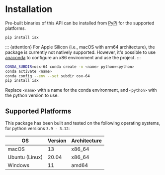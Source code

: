 
# Installation

Pre-built binaries of this API can be installed from [PyPi](https://pypi.org/project/isx) for the supported platforms.

```bash
pip install isx
```

::: {attention}
For Apple Silicon (i.e., macOS with arm64 architecture), the package is currently not natively supported. However, it's possible to use [anaconda](https://www.anaconda.com/) to configure an x86 environment and use the project.
:::

```bash
CONDA_SUBDIR=osx-64 conda create -n <name> python=<python>
conda activate <name>
conda config --env --set subdir osx-64
pip install isx
```

Replace `<name>` with a name for the conda environment, and `<python>` with the python version to use.

## Supported Platforms

This package has been built and tested on the following operating systems, for python versions `3.9 - 3.12`:

|  OS | Version | Architecture |
|  --------- | ------- | ----- |
| macOS   | 13 | x86_64 |
| Ubuntu (Linux) | 20.04 | x86_64 |
| Windows | 11 | amd64 |

